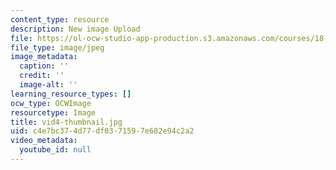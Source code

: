 ```yaml
---
content_type: resource
description: New image Upload
file: https://ol-ocw-studio-app-production.s3.amazonaws.com/courses/18-s997-introduction-to-matlab-programming-fall-2011/c4e7bc374d77df0371597e682e94c2a2_vid4-thumbnail.jpg
file_type: image/jpeg
image_metadata:
  caption: ''
  credit: ''
  image-alt: ''
learning_resource_types: []
ocw_type: OCWImage
resourcetype: Image
title: vid4-thumbnail.jpg
uid: c4e7bc37-4d77-df03-7159-7e682e94c2a2
video_metadata:
  youtube_id: null
---
```

